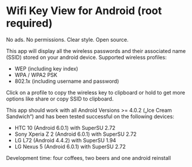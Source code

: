 # Wifi Key View for Android (root required)

No ads. No permissions. Clear style. Open source.

This app will display all the wireless passwords and their associated name (SSID) stored on your android device. 
Supported wireless profiles:
- WEP (including key index)
- WPA / WPA2 PSK
- 802.1x (including username and password)

Click on a profile to copy the wireless key to clipboard or hold to get more options like share or copy SSID to clipboard.

This app should work with all Android Versions >= 4.0.2 („Ice Cream Sandwich“) and has been tested successful on the following devices:
- HTC 10 (Android 6.0.1) with SuperSU 2.72
- Sony Xperia Z 2 (Android 6.0.1) with SuperSU 2.72
- LG L72 (Android 4.4.2) with SuperSU 1.94
- LG Nexus 5 (Android 6.0.1) with SuperSU 2.72

Development time: four coffees, two beers and one android reinstall
